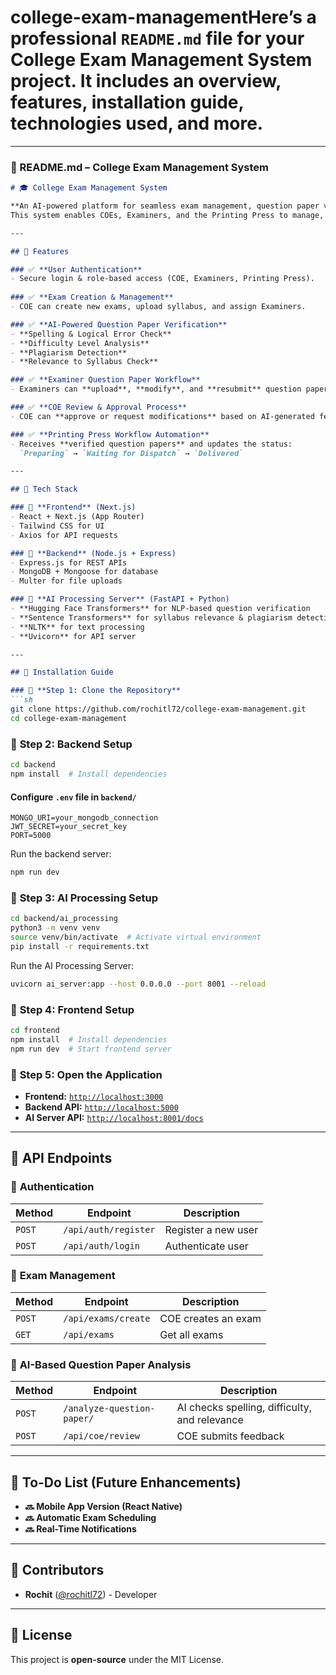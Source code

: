 # college-exam-managementHere’s a **professional `README.md` file** for your **College Exam Management System** project. It includes an **overview, features, installation guide, technologies used, and more.**  

---

### **📌 README.md – College Exam Management System**
```md
# 🎓 College Exam Management System

**An AI-powered platform for seamless exam management, question paper verification, and automated workflows.**  
This system enables COEs, Examiners, and the Printing Press to manage, verify, and process question papers efficiently using AI.

---

## 📌 Features

### ✅ **User Authentication**
- Secure login & role-based access (COE, Examiners, Printing Press).
  
### ✅ **Exam Creation & Management**
- COE can create new exams, upload syllabus, and assign Examiners.

### ✅ **AI-Powered Question Paper Verification**
- **Spelling & Logical Error Check**
- **Difficulty Level Analysis**
- **Plagiarism Detection**
- **Relevance to Syllabus Check**

### ✅ **Examiner Question Paper Workflow**
- Examiners can **upload**, **modify**, and **resubmit** question papers.

### ✅ **COE Review & Approval Process**
- COE can **approve or request modifications** based on AI-generated feedback.

### ✅ **Printing Press Workflow Automation**
- Receives **verified question papers** and updates the status:  
  `Preparing` → `Waiting for Dispatch` → `Delivered`

---

## 📌 Tech Stack

### 🔹 **Frontend** (Next.js)
- React + Next.js (App Router)
- Tailwind CSS for UI
- Axios for API requests

### 🔹 **Backend** (Node.js + Express)
- Express.js for REST APIs
- MongoDB + Mongoose for database
- Multer for file uploads

### 🔹 **AI Processing Server** (FastAPI + Python)
- **Hugging Face Transformers** for NLP-based question verification
- **Sentence Transformers** for syllabus relevance & plagiarism detection
- **NLTK** for text processing
- **Uvicorn** for API server

---

## 📌 Installation Guide

### 🚀 **Step 1: Clone the Repository**
```sh
git clone https://github.com/rochitl72/college-exam-management.git
cd college-exam-management
```

### 🚀 **Step 2: Backend Setup**
```sh
cd backend
npm install  # Install dependencies
```
#### **Configure `.env` file in `backend/`**
```env
MONGO_URI=your_mongodb_connection
JWT_SECRET=your_secret_key
PORT=5000
```
Run the backend server:
```sh
npm run dev
```

### 🚀 **Step 3: AI Processing Setup**
```sh
cd backend/ai_processing
python3 -m venv venv
source venv/bin/activate  # Activate virtual environment
pip install -r requirements.txt
```
Run the AI Processing Server:
```sh
uvicorn ai_server:app --host 0.0.0.0 --port 8001 --reload
```

### 🚀 **Step 4: Frontend Setup**
```sh
cd frontend
npm install  # Install dependencies
npm run dev  # Start frontend server
```

### 🚀 **Step 5: Open the Application**
- **Frontend:** [`http://localhost:3000`](http://localhost:3000)  
- **Backend API:** [`http://localhost:5000`](http://localhost:5000)  
- **AI Server API:** [`http://localhost:8001/docs`](http://localhost:8001/docs)

---

## 📌 API Endpoints

### 🔹 **Authentication**
| Method | Endpoint | Description |
|--------|----------|-------------|
| `POST` | `/api/auth/register` | Register a new user |
| `POST` | `/api/auth/login` | Authenticate user |

### 🔹 **Exam Management**
| Method | Endpoint | Description |
|--------|----------|-------------|
| `POST` | `/api/exams/create` | COE creates an exam |
| `GET` | `/api/exams` | Get all exams |

### 🔹 **AI-Based Question Paper Analysis**
| Method | Endpoint | Description |
|--------|----------|-------------|
| `POST` | `/analyze-question-paper/` | AI checks spelling, difficulty, and relevance |
| `POST` | `/api/coe/review` | COE submits feedback |

---

## 📌 To-Do List (Future Enhancements)
- **🔜 Mobile App Version (React Native)**
- **🔜 Automatic Exam Scheduling**
- **🔜 Real-Time Notifications**

---

## 📌 Contributors
- **Rochit** ([@rochitl72](https://github.com/rochitl72)) - Developer

---

## 📌 License
This project is **open-source** under the MIT License.
```
